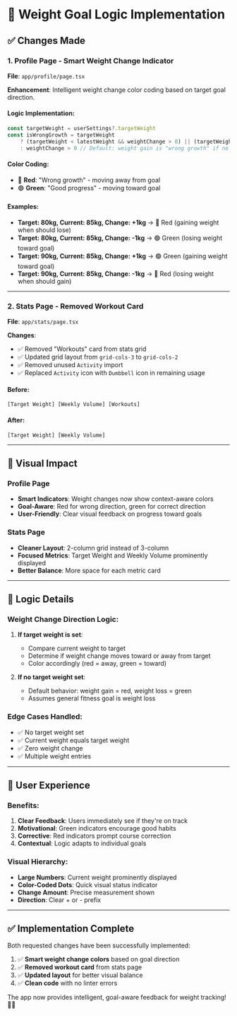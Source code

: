 # 🎯 Weight Goal Logic Implementation

## ✅ Changes Made

### 1. **Profile Page - Smart Weight Change Indicator** 
**File**: `app/profile/page.tsx`

**Enhancement**: Intelligent weight change color coding based on target goal direction.

#### Logic Implementation:
```typescript
const targetWeight = userSettings?.targetWeight
const isWrongGrowth = targetWeight 
    ? (targetWeight < latestWeight && weightChange > 0) || (targetWeight > latestWeight && weightChange < 0)
    : weightChange > 0 // Default: weight gain is "wrong growth" if no target set
```

#### Color Coding:
- 🔴 **Red**: "Wrong growth" - moving away from goal
- 🟢 **Green**: "Good progress" - moving toward goal

#### Examples:
- **Target: 80kg, Current: 85kg, Change: +1kg** → 🔴 Red (gaining weight when should lose)
- **Target: 80kg, Current: 85kg, Change: -1kg** → 🟢 Green (losing weight toward goal)
- **Target: 90kg, Current: 85kg, Change: +1kg** → 🟢 Green (gaining weight toward goal)
- **Target: 90kg, Current: 85kg, Change: -1kg** → 🔴 Red (losing weight when should gain)

---

### 2. **Stats Page - Removed Workout Card**
**File**: `app/stats/page.tsx`

**Changes**:
- ✅ Removed "Workouts" card from stats grid
- ✅ Updated grid layout from `grid-cols-3` to `grid-cols-2`
- ✅ Removed unused `Activity` import
- ✅ Replaced `Activity` icon with `Dumbbell` icon in remaining usage

#### Before:
```
[Target Weight] [Weekly Volume] [Workouts]
```

#### After:
```
[Target Weight] [Weekly Volume]
```

---

## 🎨 Visual Impact

### Profile Page
- **Smart Indicators**: Weight changes now show context-aware colors
- **Goal-Aware**: Red for wrong direction, green for correct direction
- **User-Friendly**: Clear visual feedback on progress toward goals

### Stats Page
- **Cleaner Layout**: 2-column grid instead of 3-column
- **Focused Metrics**: Target Weight and Weekly Volume prominently displayed
- **Better Balance**: More space for each metric card

---

## 🧠 Logic Details

### Weight Change Direction Logic:
1. **If target weight is set**:
   - Compare current weight to target
   - Determine if weight change moves toward or away from target
   - Color accordingly (red = away, green = toward)

2. **If no target weight set**:
   - Default behavior: weight gain = red, weight loss = green
   - Assumes general fitness goal is weight loss

### Edge Cases Handled:
- ✅ No target weight set
- ✅ Current weight equals target weight
- ✅ Zero weight change
- ✅ Multiple weight entries

---

## 🚀 User Experience

### Benefits:
1. **Clear Feedback**: Users immediately see if they're on track
2. **Motivational**: Green indicators encourage good habits
3. **Corrective**: Red indicators prompt course correction
4. **Contextual**: Logic adapts to individual goals

### Visual Hierarchy:
- **Large Numbers**: Current weight prominently displayed
- **Color-Coded Dots**: Quick visual status indicator
- **Change Amount**: Precise measurement shown
- **Direction**: Clear + or - prefix

---

## ✅ Implementation Complete

Both requested changes have been successfully implemented:

1. ✅ **Smart weight change colors** based on goal direction
2. ✅ **Removed workout card** from stats page
3. ✅ **Updated layout** for better visual balance
4. ✅ **Clean code** with no linter errors

The app now provides intelligent, goal-aware feedback for weight tracking! 🎯💪
